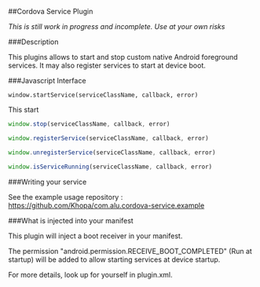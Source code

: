 ##Cordova Service Plugin

*This is still work in progress and incomplete. Use at your own risks*

###Description

This plugins allows to start and stop custom native Android foreground services. It may also register services to start at device boot.

###Javascript Interface

```
window.startService(serviceClassName, callback, error)
```

This start



```javascript
window.stop(serviceClassName, callback, error)
```

```javascript
window.registerService(serviceClassName, callback, error)
```

```javascript
window.unregisterService(serviceClassName, callback, error)
```

```javascript
window.isServiceRunning(serviceClassName, callback, error)
```


###Writing your service

See the example usage repository : https://github.com/Khopa/com.alu.cordova-service.example

###What is injected into your manifest

This plugin will inject a boot receiver in your manifest.

The permission "android.permission.RECEIVE_BOOT_COMPLETED" (Run at startup) will be added to allow starting services at device startup.

For more details, look up for yourself in plugin.xml.

